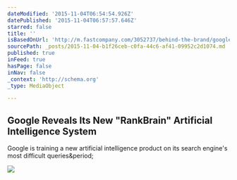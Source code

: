 ```yaml
---
dateModified: '2015-11-04T06:54:54.926Z'
datePublished: '2015-11-04T06:57:57.646Z'
starred: false
title: ''
isBasedOnUrl: 'http://m.fastcompany.com/3052737/behind-the-brand/google-reveals-its-new-rankbrain-artificial-intelligence-system'
sourcePath: _posts/2015-11-04-b1f26ceb-c0fa-44c6-af41-09952c2d1074.md
published: true
inFeed: true
hasPage: false
inNav: false
_context: 'http://schema.org'
_type: MediaObject

---
```

<article style=""><h1>Google Reveals Its New "RankBrain" Artificial Intelligence System</h1><p>Google is training a new artificial intelligence product on its search engine's most difficult queries&amp;period;</p><img src="http://h.fastcompany.net/multisite_files/fastcompany/imagecache/620x350/poster/2015/10/3052737-poster-p-1-google-ai.jpg" /></article>